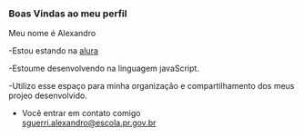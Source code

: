 ### Boas Vindas ao meu perfil 

Meu nome é Alexandro 

-Estou estando na [alura](https://www.alura.com.br)

-Estoume desenvolvendo na linguagem javaScript.

-Utilizo esse espaço para minha organização e compartilhamento dos meus projeo desenvolvido. 

- Você entrar em contato comigo    
sguerri.alexandro@escola.pr.gov.br
